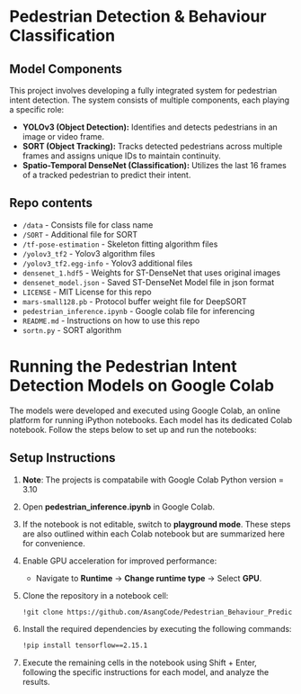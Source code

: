 # Pedestrian Detection & Behaviour Classification 

## Model Components
This project involves developing a fully integrated system for pedestrian intent detection. The system consists of multiple components, each playing a specific role:  

- **YOLOv3 (Object Detection):** Identifies and detects pedestrians in an image or video frame.  
- **SORT (Object Tracking):** Tracks detected pedestrians across multiple frames and assigns unique IDs to maintain continuity.  
- **Spatio-Temporal DenseNet (Classification):** Utilizes the last 16 frames of a tracked pedestrian to predict their intent.  

## Repo contents
* `/data` - Consists file for class name
* `/SORT` - Additional file for SORT
* `/tf-pose-estimation` - Skeleton fitting algorithm files
* `/yolov3_tf2` - Yolov3 algorithm files
* `/yolov3_tf2.egg-info` - Yolov3 additional files
* `densenet_1.hdf5` - Weights for ST-DenseNet that uses original images
* `densenet_model.json` - Saved ST-DenseNet Model file in json format
* `LICENSE` - MIT License for this repo
* `mars-small128.pb` - Protocol buffer weight file for DeepSORT
* `pedestrian_inference.ipynb` - Google colab file for inferencing
* `README.md` - Instructions on how to use this repo
* `sortn.py` - SORT algorithm

# Running the Pedestrian Intent Detection Models on Google Colab  
The models were developed and executed using Google Colab, an online platform for running iPython notebooks. Each model has its dedicated Colab notebook. Follow the steps below to set up and run the notebooks:  

## Setup Instructions  
1. **Note**: The projects is compatabile with Google Colab Python version = 3.10
2. Open **pedestrian_inference.ipynb** in Google Colab.  
3. If the notebook is not editable, switch to **playground mode**. These steps are also outlined within each Colab notebook but are summarized here for convenience.  
4. Enable GPU acceleration for improved performance:  
   - Navigate to **Runtime** → **Change runtime type** → Select **GPU**.  
5. Clone the repository in a notebook cell:  
   ```bash
   !git clone https://github.com/AsangCode/Pedestrian_Behaviour_Prediction

6. Install the required dependencies by executing the following commands:

    ```bash
    !pip install tensorflow==2.15.1

7. Execute the remaining cells in the notebook using Shift + Enter, following the specific instructions for each model, and analyze the results.